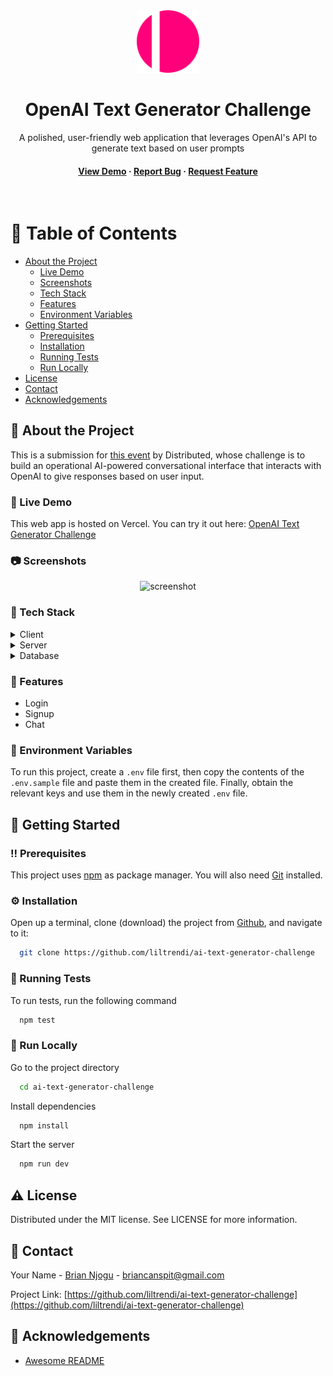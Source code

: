 <div align="center">

  <img src="src/assets/images/app-logo.svg" alt="logo" width="100" height="auto" />
  <h1>OpenAI Text Generator Challenge</h1>
  
  <p>
    A polished, user-friendly web application that leverages OpenAI's API to generate text based on user prompts 
  </p>

<h4>
    <a href="https://ai-text-generator-challenge.vercel.app/">View Demo</a>
  <span> · </span>
    <a href="https://github.com/liltrendi/ai-text-generator-challenge/issues/">Report Bug</a>
  <span> · </span>
    <a href="https://github.com/liltrendi/ai-text-generator-challenge/issues/">Request Feature</a>
  </h4>
</div>

<br />

<!-- Table of Contents -->

# :notebook_with_decorative_cover: Table of Contents

-   [About the Project](#star2-about-the-project)
    -   [Live Demo](#triangular_flag_on_post-live-demo)
    -   [Screenshots](#camera-screenshots)
    -   [Tech Stack](#space_invader-tech-stack)
    -   [Features](#dart-features)
    -   [Environment Variables](#key-environment-variables)
-   [Getting Started](#toolbox-getting-started)
    -   [Prerequisites](#bangbang-prerequisites)
    -   [Installation](#gear-installation)
    -   [Running Tests](#test_tube-running-tests)
    -   [Run Locally](#running-run-locally)
-   [License](#warning-license)
-   [Contact](#handshake-contact)
-   [Acknowledgements](#gem-acknowledgements)

<!-- About the project -->

## :star2: About the Project

This is a submission for [this event](https://community.distributed.com/networks/events/117733) by Distributed, whose challenge is to build an operational AI-powered conversational interface that interacts with OpenAI to give responses based on user input.

<!-- Live Demo -->

### :triangular_flag_on_post: Live Demo

This web app is hosted on Vercel. You can try it out here: [OpenAI Text Generator Challenge](https://ai-text-generator-challenge.vercel.app/)

<!-- Screenshots -->

### :camera: Screenshots

<div align="center"> 
  <img src="https://placehold.co/600x400?text=Your+Screenshot+here" alt="screenshot" />
</div>

<!-- TechStack -->

### :space_invader: Tech Stack

<details>
  <summary>Client</summary>
  <ul>
    <li><a href="https://www.typescriptlang.org/">Typescript</a></li>
    <li><a href="https://nextjs.org/">Next.js</a></li>
    <li><a href="https://reactjs.org/">React.js</a></li>
  </ul>
</details>

<details>
  <summary>Server</summary>
  <ul>
    <li><a href="https://www.typescriptlang.org/">Typescript</a></li>
    <li><a href="https://nodejs.org/">Node.js</a></li>
  </ul>
</details>

<details>
<summary>Database</summary>
  <ul>
    <li><a href="https://airtable.com/">Airtable</a></li>
  </ul>
</details>

<!-- Features -->

### :dart: Features

-   Login
-   Signup
-   Chat

<!-- Env Variables -->

### :key: Environment Variables

To run this project, create a `.env` file first, then copy the contents of the `.env.sample` file and paste them in the created file. Finally, obtain the relevant keys and use them in the newly created `.env` file.

<!-- Getting Started -->

## :toolbox: Getting Started

<!-- Prerequisites -->

### :bangbang: Prerequisites

This project uses [npm](npmjs.com) as package manager. You will also need [Git](https://git-scm.com) installed.

<!-- Installation -->

### :gear: Installation

Open up a terminal, clone (download) the project from [Github](https://github.com/liltrendi/ai-text-generator-challenge), and navigate to it:

```bash
  git clone https://github.com/liltrendi/ai-text-generator-challenge
```

<!-- Running Tests -->

### :test_tube: Running Tests

To run tests, run the following command

```bash
  npm test
```

<!-- Run Locally -->

### :running: Run Locally

Go to the project directory

```bash
  cd ai-text-generator-challenge
```

Install dependencies

```bash
  npm install
```

Start the server

```bash
  npm run dev
```

<!-- License -->

## :warning: License

Distributed under the MIT license. See LICENSE for more information.

<!-- Contact -->

## :handshake: Contact

Your Name - [Brian Njogu](https://brayo.co) - briancanspit@gmail.com

Project Link: [https://github.com/liltrendi/ai-text-generator-challenge](https://github.com/liltrendi/ai-text-generator-challenge)

<!-- Acknowledgments -->

## :gem: Acknowledgements

-   [Awesome README](https://github.com/Louis3797/awesome-readme-template)
